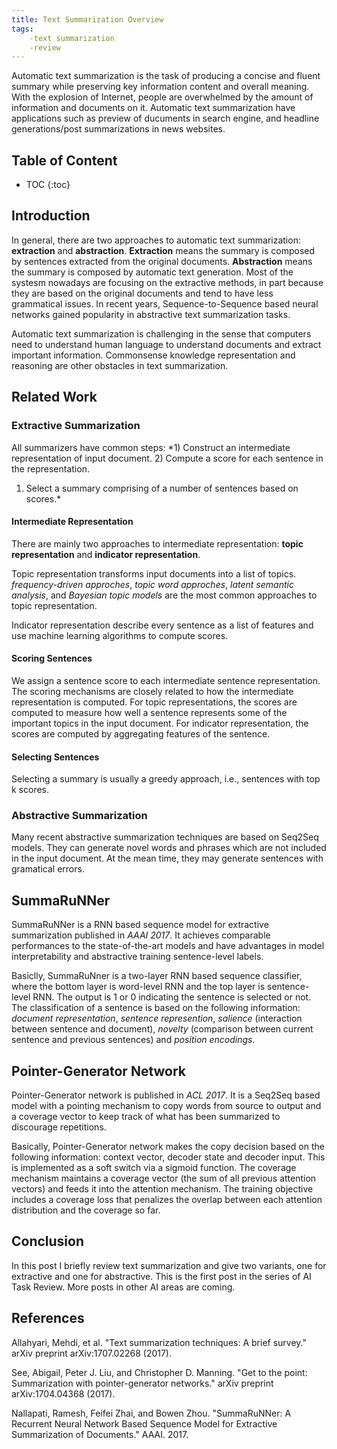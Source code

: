 ```yaml
---
title: Text Summarization Overview
tags: 
    -text summarization
    -review
---
```



Automatic text summarization is the task of producing a concise and fluent summary while preserving key information content and overall meaning. 
With the explosion of Internet, people are overwhelmed by the amount of information and documents on it. Automatic text summarization have applications 
such as preview of ducuments in search engine, and headline generations/post summarizations in news websites.

## Table of Content

* TOC
{:toc}

## Introduction
In general, there are two approaches to automatic text summarization: **extraction** and **abstraction**. **Extraction** means the summary is composed by
 sentences extracted from the original documents. **Abstraction** means the summary is composed by automatic text generation. Most of the systesm nowadays are 
 focusing on the extractive methods, in part because they are based on the original documents and tend to have less grammatical issues. In recent years, 
 Sequence-to-Sequence based neural networks gained popularity in abstractive text summarization tasks. 

Automatic text summarization is challenging in the sense that computers need to understand human language to understand documents and extract important 
information. Commonsense knowledge representation and reasoning are other obstacles in text summarization.  

## Related Work
### Extractive Summarization
All summarizers have common steps: *1) Construct an intermediate representation of input document. 2) Compute a score for each sentence in the representation.
1) Select a summary comprising of a number of sentences based on scores.*

#### Intermediate Representation
There are mainly two approaches to intermediate representation: **topic representation** and **indicator representation**.

Topic representation transforms input documents into a list of topics. *frequency-driven approches*, *topic word approches*, *latent semantic analysis*, and 
*Bayesian topic models* are the most common approaches to topic representation.

Indicator representation describe every sentence as a list of features and use machine learning algorithms to compute scores.

#### Scoring Sentences
We assign a sentence score to each intermediate sentence representation. The scoring mechanisms are closely related to how the intermediate representation is
computed. For topic representations, the scores are computed to measure how well a sentence represents some of the important topics in the input document. 
For indicator representation, the scores are computed by aggregating features of the sentence.

#### Selecting Sentences
Selecting a summary is usually a greedy approach, i.e., sentences with top k scores.

### Abstractive Summarization
Many recent abstractive summarization techniques are based on Seq2Seq models. They can generate novel words and phrases which are not included in the input 
document. At the mean time, they may generate sentences with gramatical errors.

## SummaRuNNer
SummaRuNNer is a RNN based sequence model for extractive summarization published in *AAAI 2017*. It achieves comparable performances to the state-of-the-art models and have advantages in model interpretability and abstractive training sentence-level labels. 

Basiclly, SummaRuNner is a two-layer RNN based sequence classifier, where the bottom layer is word-level RNN and the top layer is sentence-level RNN. The output is 1 or
0 indicating the sentence is selected or not. The classification of a sentence is based on the following information: *document representation*, *sentence represention*, 
*salience* (interaction between sentence and document), *novelty* (comparison between current sentence and previous sentences) and *position encodings*.

## Pointer-Generator Network
Pointer-Generator network is published in *ACL 2017*. It is a Seq2Seq based model with a pointing mechanism to copy words from source to output and a coverage vector to keep 
track of what has been summarized to discourage repetitions.

Basically, Pointer-Generator network makes the copy decision based on the following information: context vector, decoder state and decoder input. This is implemented as a 
soft switch via a sigmoid function. The coverage mechanism maintains a coverage vector (the sum of all previous attention vectors) and feeds it into the attention mechanism. 
The training objective includes a coverage loss that penalizes the overlap between each attention distribution and the coverage so far.

## Conclusion
In this post I briefly review text summarization and give two variants, one for extractive and one for abstractive. This is the first post in the series of AI Task Review. More posts in other AI areas are coming. 

## References
Allahyari, Mehdi, et al. "Text summarization techniques: A brief survey." arXiv preprint arXiv:1707.02268 (2017).

See, Abigail, Peter J. Liu, and Christopher D. Manning. "Get to the point: Summarization with pointer-generator networks." arXiv preprint arXiv:1704.04368 (2017).

Nallapati, Ramesh, Feifei Zhai, and Bowen Zhou. "SummaRuNNer: A Recurrent Neural Network Based Sequence Model for Extractive Summarization of Documents." AAAI. 2017.